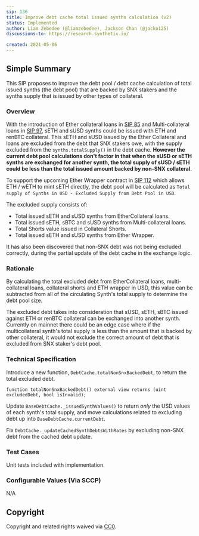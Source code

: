 ```yaml
---
sip: 136
title: Improve debt cache total issued synths calculation (v2)
status: Implemented
author: Liam Zebedee (@liamzebedee), Jackson Chan (@jacko125)
discussions-to: https://research.synthetix.io/

created: 2021-05-06
---
```


## Simple Summary

This SIP proposes to improve the debt pool / debt cache calculation of total issued synths (the debt pool) that are backed by SNX stakers and the synths supply that is issued by other types of collateral.

### Overview

With the introduction of Ether collateral loans in [SIP 85](https://sips.synthetix.io/sips/sip-85) and Multi-collateral loans in [SIP 97](https://sips.synthetix.io/sips/sip-97), sETH and sUSD synths could be issued with ETH and renBTC collateral. This sETH and sUSD issued by the Ether Collateral and loans are excluded from the debt that SNX stakers owe, with the supply excluded from the `synths.totalSupply()` in the debt cache. **However the current debt pool calculations don't factor in that when the sUSD or sETH synths are exchanged for another synth, the total supply of sUSD / sETH could be less than the total issued amount backed by non-SNX collateral**.

To support the upcoming Ether Wrapper contract in [SIP 112](https://sips.synthetix.io/sips/sip-112) which allows ETH / wETH to mint sETH directly, the debt pool will be calculated as `Total supply of Synths in USD - Excluded Supply from Debt Pool in USD`.

The excluded supply consists of:

- Total issued sETH and sUSD synths from EtherCollateral loans.
- Total issued sETH, sBTC and sUSD synths from Multi-collateral loans.
- Total Shorts value issued in Collateral Shorts.
- Total issued sETH and sUSD synths from Ether Wrapper.

It has also been discovered that non-SNX debt was not being excluded correctly, during the partial update of the debt cache in the exchange logic.

### Rationale

By calculating the total excluded debt from EtherCollateral loans, multi-collateral loans, collateral shorts and ETH wrapper in USD, this value can be subtracted from all of the circulating Synth's total supply to determine the debt pool size.

The excluded debt takes into consideration that sUSD, sETH, sBTC issued against ETH or renBTC collateral can be exchanged into another synth. Currently on mainnet there could be an edge case where if the multicollateral synth's total supply is less than the amount that is backed by other collateral, it would not exclude the correct amount of debt that is excluded from SNX staker's debt pool.

### Technical Specification

Introduce a new function, `DebtCache.totalNonSnxBackedDebt`, to return the total excluded debt.

```solidity
function totalNonSnxBackedDebt() external view returns (uint excludedDebt, bool isInvalid);
```

Update `BaseDebtCache._issuedSynthValues()` to return _only_ the USD values of each synth's total supply, and move calculations related to excluding debt up into `BaseDebtCache.currentDebt`.

Fix `DebtCache._updateCachedSynthDebtsWithRates` by excluding non-SNX debt from the cached debt update.

### Test Cases

Unit tests included with implementation.

### Configurable Values (Via SCCP)

N/A

## Copyright

Copyright and related rights waived via [CC0](https://creativecommons.org/publicdomain/zero/1.0/).
